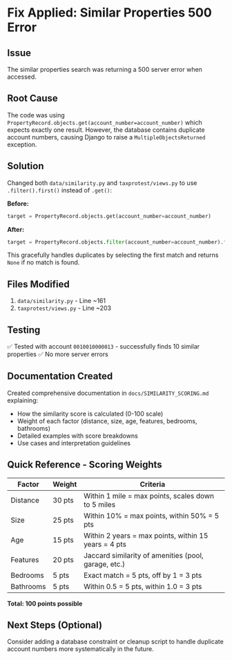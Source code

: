# Fix Applied: Similar Properties 500 Error

## Issue
The similar properties search was returning a 500 server error when accessed.

## Root Cause
The code was using `PropertyRecord.objects.get(account_number=account_number)` which expects exactly one result. However, the database contains duplicate account numbers, causing Django to raise a `MultipleObjectsReturned` exception.

## Solution
Changed both `data/similarity.py` and `taxprotest/views.py` to use `.filter().first()` instead of `.get()`:

**Before:**
```python
target = PropertyRecord.objects.get(account_number=account_number)
```

**After:**
```python
target = PropertyRecord.objects.filter(account_number=account_number).first()
```

This gracefully handles duplicates by selecting the first match and returns `None` if no match is found.

## Files Modified
1. `data/similarity.py` - Line ~161
2. `taxprotest/views.py` - Line ~203

## Testing
✅ Tested with account `0010010000013` - successfully finds 10 similar properties
✅ No more server errors

## Documentation Created
Created comprehensive documentation in `docs/SIMILARITY_SCORING.md` explaining:
- How the similarity score is calculated (0-100 scale)
- Weight of each factor (distance, size, age, features, bedrooms, bathrooms)
- Detailed examples with score breakdowns
- Use cases and interpretation guidelines

## Quick Reference - Scoring Weights

| Factor | Weight | Criteria |
|--------|--------|----------|
| Distance | 30 pts | Within 1 mile = max points, scales down to 5 miles |
| Size | 25 pts | Within 10% = max points, within 50% = 5 pts |
| Age | 15 pts | Within 2 years = max points, within 15 years = 4 pts |
| Features | 20 pts | Jaccard similarity of amenities (pool, garage, etc.) |
| Bedrooms | 5 pts | Exact match = 5 pts, off by 1 = 3 pts |
| Bathrooms | 5 pts | Within 0.5 = 5 pts, within 1.0 = 3 pts |

**Total: 100 points possible**

## Next Steps (Optional)
Consider adding a database constraint or cleanup script to handle duplicate account numbers more systematically in the future.
